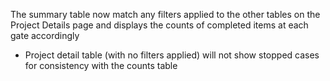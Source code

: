 The summary table now match any filters applied to the other tables on the Project Details page and displays the counts of completed items at each gate accordingly
- Project detail table (with no filters applied) will not show stopped cases for consistency with the counts table